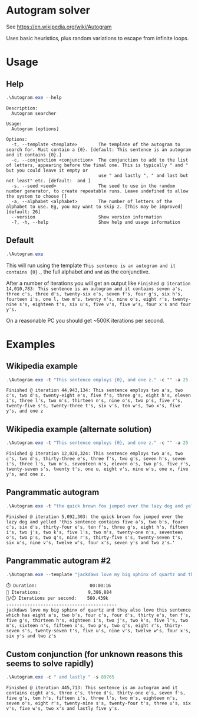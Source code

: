 # Autogram solver
See https://en.wikipedia.org/wiki/Autogram

Uses basic heuristics, plus random variations to escape from infinite loops.

# Usage

## Help
```powershell
.\Autogram.exe --help
```
```
Description:
  Autogram searcher

Usage:
  Autogram [options]

Options:
  -t, --template <template>        The template of the autogram to search for. Must contain a {0}. [default: This sentence is an autogram and it contains {0}.]
  -c, --conjunction <conjunction>  The conjunction to add to the list of letters, appearing before the final one. This is typically " and " but you could leave it empty or
                                   use " and lastly ", " and last but not least" etc. [default:  and ]
  -s, --seed <seed>                The seed to use in the random number generator, to create repeatable runs. Leave undefined to allow the system to choose []
  -a, --alphabet <alphabet>        The number of letters of the alphabet to use. Eg, you may want to skip z. [This may be improved] [default: 26]
  --version                        Show version information
  -?, -h, --help                   Show help and usage information
```

## Default
```powershell
.\Autogram.exe
```
This will run using the template `This sentence is an autogram and it contains {0}.`, the full alphabet and ` and ` as the conjunctive.

After a number of iterations you will get an output like
```Finished @ iteration 14,010,783: This sentence is an autogram and it contains seven a's, three c's, three d's, twenty-six e's, seven f's, four g's, six h's, fourteen i's, one l, two m's, twenty n's, nine o's, eight r's, twenty-nine s's, eighteen t's, six u's, five v's, five w's, four x's and four y's.```

On a reasonable PC you should get ~500K iterations per second.

# Examples

## Wikipedia example
```powershell
.\Autogram.exe -t "This sentence employs {0}, and one z." -c "" -a 25 -s 1001
```
```Finished @ iteration 44,943,134: This sentence employs two a's, two c's, two d's, twenty-eight e's, five f's, three g's, eight h's, eleven i's, three l's, two m's, thirteen n's, nine o's, two p's, five r's, twenty-five s's, twenty-three t's, six v's, ten w's, two x's, five y's, and one z```

## Wikipedia example (alternate solution)
```powershell
.\Autogram.exe -t "This sentence employs {0}, and one z." -c "" -a 25 -s 0
```
```Finished @ iteration 12,020,324: This sentence employs two a's, two c's, two d's, thirty-three e's, three f's, two g's, seven h's, seven i's, three l's, two m's, seventeen n's, eleven o's, two p's, five r's, twenty-seven s's, twenty t's, one u, eight v's, nine w's, one x, five y's, and one z.```

## Pangrammatic autogram
```powershell
.\Autogram.exe -t "the quick brown fox jumped over the lazy dog and yelled 'this sentence contains {0}.'" -s 1234
```
```Finished @ iteration 5,092,303: the quick brown fox jumped over the lazy dog and yelled 'this sentence contains five a's, two b's, four c's, six d's, thirty-four e's, ten f's, three g's, eight h's, fifteen i's, two j's, two k's, five l's, two m's, twenty-one n's, seventeen o's, two p's, two q's, nine r's, thirty-five s's, twenty-seven t's, six u's, nine v's, twelve w's, four x's, seven y's and two z's.'```

## Pangrammatic autogram #2
```powershell
.\Autogram.exe --template "jackdaws love my big sphinx of quartz and they also love this sentence which has {0}." --conjunction " and " --alphabet 26 --seed 2018704925
```
```🎉 Finished 🎉
⏱️ Duration:                    00:00:16
🔁 Iterations:                  9,386,884
🔁/⏱️ Iterations per second:    560.439k
------------------------------------------
jackdaws love my big sphinx of quartz and they also love this sentence which has eight a's, two b's, four c's, four d's, thirty e's, ten f's, five g's, thirteen h's, eighteen i's, two j's, two k's, five l's, two m's, sixteen n's, fifteen o's, two p's, two q's, eight r's, thirty-seven s's, twenty-seven t's, five u's, nine v's, twelve w's, four x's, six y's and two z's
```


## Custom conjunction (for unknown reasons this seems to solve rapidly)
```powershell
.\Autogram.exe -c " and lastly " -s 89765
```
```Finished @ iteration 445,713: This sentence is an autogram and it contains eight a's, three c's, three d's, thirty-one e's, seven f's, five g's, ten h's, fifteen i's, three l's, two m's, eighteen n's, seven o's, eight r's, twenty-nine s's, twenty-four t's, three u's, six v's, five w's, two x's and lastly five y's.```




